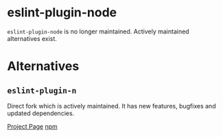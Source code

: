 # eslint-plugin-node

`eslint-plugin-node` is no longer maintained. Actively maintained alternatives
exist.

# Alternatives

## `eslint-plugin-n`

Direct fork which is actively maintained. It has new features, bugfixes and updated dependencies.

[Project Page](https://github.com/eslint-community/eslint-plugin-n)
[npm](https://www.npmjs.com/package/eslint-plugin-n)
